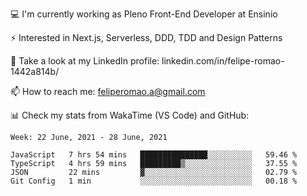 💻 I'm currently working as Pleno Front-End Developer at Ensinio

⚡ Interested in Next.js, Serverless, DDD, TDD and Design Patterns

👥 Take a look at my LinkedIn profile: linkedin.com/in/felipe-romao-1442a814b/

📫 How to reach me: feliperomao.a@gmail.com

📊 Check my stats from WakaTime (VS Code) and GitHub:

<!--START_SECTION:waka-->
```text
Week: 22 June, 2021 - 28 June, 2021

JavaScript   7 hrs 54 mins   ███████████████░░░░░░░░░░   59.46 % 
TypeScript   4 hrs 59 mins   █████████▒░░░░░░░░░░░░░░░   37.55 % 
JSON         22 mins         ▓░░░░░░░░░░░░░░░░░░░░░░░░   02.79 % 
Git Config   1 min           ░░░░░░░░░░░░░░░░░░░░░░░░░   00.18 % 
```
<!--END_SECTION:waka-->

